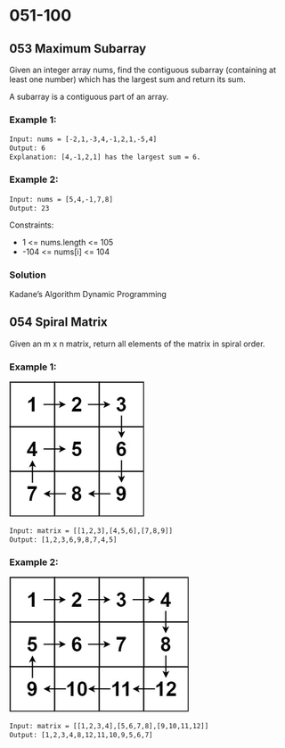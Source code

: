 ﻿# 051-100
## 053 Maximum Subarray
Given an integer array nums, find the contiguous subarray (containing at least one number) which has the largest sum and return its sum.

A subarray is a contiguous part of an array.

### Example 1:
    Input: nums = [-2,1,-3,4,-1,2,1,-5,4]
    Output: 6
    Explanation: [4,-1,2,1] has the largest sum = 6.
### Example 2:
    Input: nums = [5,4,-1,7,8]
    Output: 23

Constraints:
- 1 <= nums.length <= 105
- -104 <= nums[i] <= 104

### Solution
Kadane’s Algorithm Dynamic Programming


## 054 Spiral Matrix
Given an m x n matrix, return all elements of the matrix in spiral order.

### Example 1:
![054 Spiral Matrix 1](./_img/054_Spiral_Matrix_1.jpg)

```
Input: matrix = [[1,2,3],[4,5,6],[7,8,9]]
Output: [1,2,3,6,9,8,7,4,5]
```

### Example 2:
![054 Spiral Matrix 2](./_img/054_Spiral_Matrix_2.jpg)
```
Input: matrix = [[1,2,3,4],[5,6,7,8],[9,10,11,12]]
Output: [1,2,3,4,8,12,11,10,9,5,6,7]
```